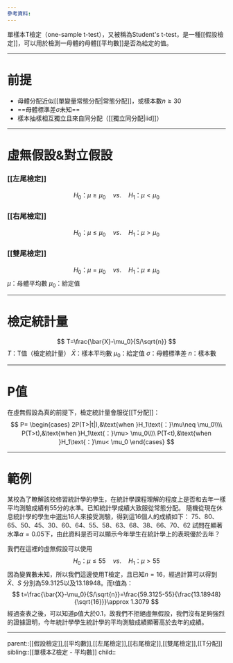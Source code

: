 ```yaml
---
參考資料:
---
```

單樣本T檢定（one-sample t-test），又被稱為Student's t-test，是一種[[假設檢定]]，可以用於檢測一母體的母體[[平均數]]是否為給定的值。
- - -
# 前提
- 母體分配近似[[單變量常態分配|常態分配]]，或樣本數$n\geq 30$
- ==母體標準差$\sigma$未知==
- 樣本抽樣相互獨立且來自同分配（[[獨立同分配|iid]]）
- - -
# 虛無假設&對立假設
### [[左尾檢定]]
$$
H_0\text{：}\mu\geq \mu_0\quad vs.\quad H_1\text{：}\mu<\mu_0
$$
### [[右尾檢定]]
$$
H_0\text{：}\mu\leq \mu_0\quad vs.\quad H_1\text{：}\mu>\mu_0
$$
### [[雙尾檢定]]
$$
H_0\text{：}\mu= \mu_0\quad vs.\quad H_1\text{：}\mu\neq\mu_0
$$
$\mu$：母體平均數
$\mu_0$：給定值
- - -
# 檢定統計量
$$
T=\frac{\bar{X}-\mu_0}{S/\sqrt{n}}
$$
$T$：T值（檢定統計量）
$\bar{X}$：樣本平均數
$\mu_0$：給定值
$\sigma$：母體標準差
$n$：樣本數
- - -
# P值
在虛無假設為真的前提下，檢定統計量會服從[[T分配]]：
$$
P=
\begin{cases}
2P(T>|t|),&\text{when }H_1\text{：}\mu\neq \mu_0\\\\
P(T>t),&\text{when }H_1\text{：}\mu> \mu_0\\\\
P(T<t),&\text{when }H_1\text{：}\mu< \mu_0
\end{cases}
$$
- - -
# 範例
某校為了瞭解該校修習統計學的學生，在統計學課程理解的程度上是否和去年一樣平均測驗成績有55分的水準。已知統計學成績大致服從常態分配。
隨機從現在休息統計學的學生中選出16人來接受測驗，得到這16個人的成績如下：
75、80、65、50、45、30、60、64、55、58、63、68、38、66、70、62
試問在顯著水準$\alpha=0.05$下，由此資料是否可以顯示今年學生在統計學上的表現優於去年？

我們在這裡的虛無假設可以使用
$$
H_0\text{：}\mu\leq 55\quad vs.\quad H_1\text{：}\mu>55
$$
因為變異數未知，所以我們這邊使用T檢定，且已知$n=16$，經過計算可以得到$\bar{X}$、$S$
分別為59.3125以及13.18948。而t值為：
$$
t=\frac{\bar{X}-\mu_0}{S/\sqrt{n}}=\frac{59.3125-55}{\frac{13.18948}{\sqrt{16}}}\approx 1.3079
$$
經過查表之後，可以知道p值大於0.1，故我們不拒絕虛無假設，我們沒有足夠強烈的證據證明，今年統計學學生統計學的平均測驗成績顯著高於去年的成績。
- - -
parent::[[假設檢定]],[[平均數]],[[左尾檢定]],[[右尾檢定]],[[雙尾檢定]],[[T分配]]
sibling::[[單樣本Z檢定 - 平均數]]
child::